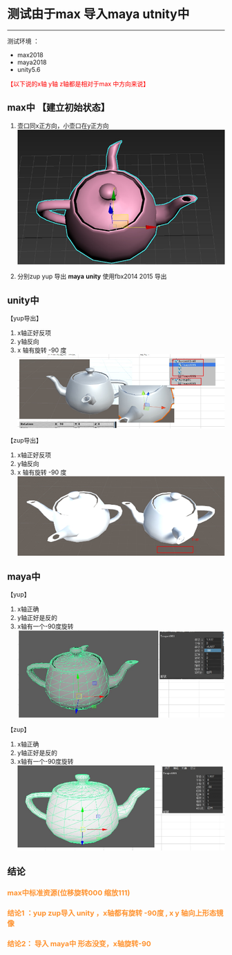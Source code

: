 #  测试由于max 导入maya utnity中  
****
测试环境 ：
+ max2018 
+ maya2018 
+ unity5.6 
  

<font color = #ff0000 >【以下说的x轴 y轴 z轴都是相对于max 中方向来说】 </font>
## max中 【建立初始状态】
1. 壶口同x正方向，小壶口在y正方向
![](https://github.com/pyclyy/project_test/blob/master/max%E5%AF%BC%E5%87%BAunity%E6%B5%8B%E8%AF%95yzup/yzup/res/im/%E9%BB%98%E8%AE%A4.jpg?raw=true)

2. 分别zup yup 导出  __maya__ __unity__ 使用fbx2014 2015 导出

## unity中  

【yup导出】

   1.  x轴正好反项
   2.  y轴反向
   3.  x 轴有旋转 -90 度 
![](https://github.com/pyclyy/project_test/blob/master/max%E5%AF%BC%E5%87%BAunity%E6%B5%8B%E8%AF%95yzup/yzup/res/im/max%E5%AF%BC%E5%87%BAunity%E4%B8%AD.jpg?raw=true)
   
【zup导出】

   1.  x轴正好反项
   2.  y轴反向
   3.  x 轴有旋转 -90 度 
![](https://github.com/pyclyy/project_test/blob/master/max%E5%AF%BC%E5%87%BAunity%E6%B5%8B%E8%AF%95yzup/yzup/res/im/max%E5%AF%BC%E5%87%BAunityzup.jpg?raw=true)

## maya中

【yup】 

1. x轴正确
2. y轴正好是反的
3. x轴有一个-90度旋转
![](https://github.com/pyclyy/project_test/blob/master/max%E5%AF%BC%E5%87%BAunity%E6%B5%8B%E8%AF%95yzup/yzup/res/im/unity%E5%AF%BC%E5%85%A5maya%20yup.jpg?raw=true)

【zup】
1. x轴正确
2. y轴正好是反的
3. x轴有一个-90度旋转
![](https://github.com/pyclyy/project_test/blob/master/max%E5%AF%BC%E5%87%BAunity%E6%B5%8B%E8%AF%95yzup/yzup/res/im/unity%E5%AF%BC%E5%85%A5mayazup.jpg?raw=true)


## 结论
###   <font color = #ff99333> max中标准资源(位移旋转000 缩放111) </font> 
###  <font color = #ff99333> 结论1 ：yup zup导入 unity ，x轴都有旋转 -90度 , x y 轴向上形态镜像 </font> 
###  <font color = #ff99333> 结论2： 导入 maya中 形态没变，x轴旋转-90</font> 
